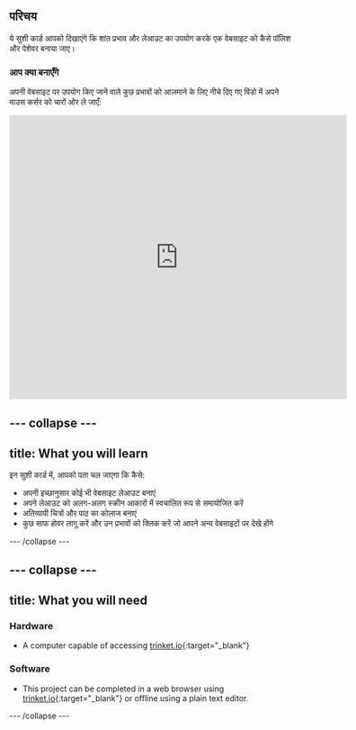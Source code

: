 ## परिचय

ये सुशी कार्ड आपको दिखाएंगे कि शांत प्रभाव और लेआउट का उपयोग करके एक वेबसाइट को कैसे पॉलिश और पेशेवर बनाया जाए।

### आप क्या बनाएँगे

अपनी वेबसाइट पर उपयोग किए जाने वाले कुछ प्रभावों को आज़माने के लिए नीचे दिए गए विंडो में अपने माउस कर्सर को चारों ओर ले जाएँ:

<div class="trinket">
  <iframe src="https://trinket.io/embed/html/643a5cabdc?outputOnly=true&start=result" width="600" height="505" frameborder="0" marginwidth="0" marginheight="0" allowfullscreen>
  </iframe>
  <!-- <img src="images/magazine-final.png"> -->
</div>

## \--- collapse \---

## title: What you will learn

इन सुशी कार्ड में, आपको पता चल जाएगा कि कैसे:

+ अपनी इच्छानुसार कोई भी वेबसाइट लेआउट बनाएं
+ अपने लेआउट को अलग-अलग स्क्रीन आकारों में स्वचालित रूप से समायोजित करें
+ अतिव्यापी चित्रों और पाठ का कोलाज बनाएं
+ कुछ साफ होवर लागू करें और उन प्रभावों को क्लिक करें जो आपने अन्य वेबसाइटों पर देखे होंगे

\--- /collapse \---

## \--- collapse \---

## title: What you will need

### Hardware

+ A computer capable of accessing [trinket.io](https://trinket.io){:target="_blank"}

### Software

+ This project can be completed in a web browser using [trinket.io](https://trinket.io){:target="_blank"} or offline using a plain text editor.

\--- /collapse \---